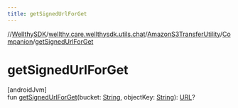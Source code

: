 ```yaml
---
title: getSignedUrlForGet
---
```

//[WellthySDK](../../../../index.html)/[wellthy.care.wellthysdk.utils.chat](../../index.html)/[AmazonS3TransferUtility](../index.html)/[Companion](index.html)/[getSignedUrlForGet](get-signed-url-for-get.html)



# getSignedUrlForGet



[androidJvm]\
fun [getSignedUrlForGet](get-signed-url-for-get.html)(bucket: [String](https://kotlinlang.org/api/latest/jvm/stdlib/kotlin/-string/index.html), objectKey: [String](https://kotlinlang.org/api/latest/jvm/stdlib/kotlin/-string/index.html)): [URL](https://developer.android.com/reference/kotlin/java/net/URL.html)?




